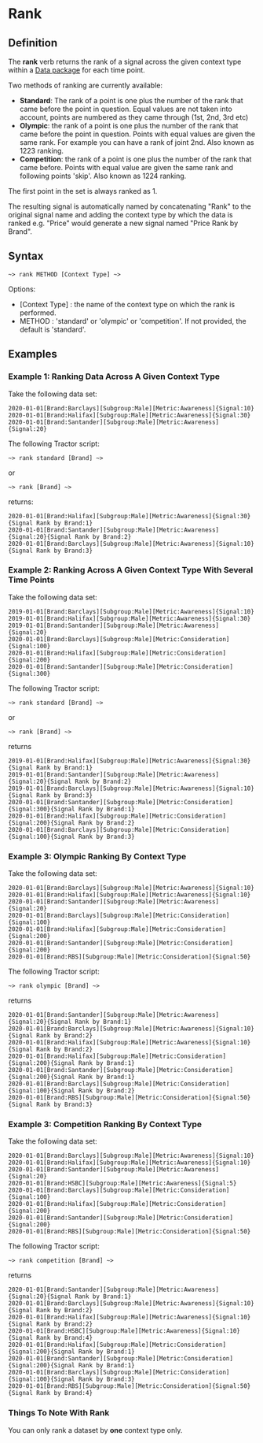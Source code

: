# Rank

## Definition

The **rank** verb returns the rank of a signal across the given context type within a [Data package](../datapackages.md) for each time point.

Two methods of ranking are currently available:

- **Standard**: The rank of a point is one plus the number of the rank that came before the point in question. Equal values are not taken into account, points are numbered as they came through (1st, 2nd, 3rd etc)
- **Olympic**: the rank of a point is one plus the number of the rank that came before the point in question. Points with equal values are given the same rank. For example you can have a rank of joint 2nd. Also known as 1223 ranking.
- **Competition**: the rank of a point is one plus the number of the rank that came before. Points with equal value are given the same rank and following points 'skip'. Also known as 1224 ranking.

The first point in the set is always ranked as 1.

The resulting signal is automatically named by concatenating "Rank" to the original signal name and adding the context type by which the data is ranked e.g. "Price" would generate a new signal named "Price Rank by Brand".


## Syntax

```language-tractor
~> rank METHOD [Context Type] ~>
```

Options:

- [Context Type] : the name of the context type on which the rank is performed.
- METHOD : 'standard' or 'olympic' or 'competition'. If not provided, the default is 'standard'.


## Examples

### Example 1: Ranking Data Across A Given Context Type

Take the following data set:

```language-katsu
2020-01-01[Brand:Barclays][Subgroup:Male][Metric:Awareness]{Signal:10}
2020-01-01[Brand:Halifax][Subgroup:Male][Metric:Awareness]{Signal:30}
2020-01-01[Brand:Santander][Subgroup:Male][Metric:Awareness]{Signal:20}
```

The following Tractor script:

```language-tractor
~> rank standard [Brand] ~>
```

or

```language-tractor
~> rank [Brand] ~>
```

returns:

```language-katsu
2020-01-01[Brand:Halifax][Subgroup:Male][Metric:Awareness]{Signal:30}{Signal Rank by Brand:1}
2020-01-01[Brand:Santander][Subgroup:Male][Metric:Awareness]{Signal:20}{Signal Rank by Brand:2}
2020-01-01[Brand:Barclays][Subgroup:Male][Metric:Awareness]{Signal:10}{Signal Rank by Brand:3}
```

### Example 2: Ranking Across A Given Context Type With Several Time Points

Take the following data set:

```language-katsu
2019-01-01[Brand:Barclays][Subgroup:Male][Metric:Awareness]{Signal:10}
2019-01-01[Brand:Halifax][Subgroup:Male][Metric:Awareness]{Signal:30}
2019-01-01[Brand:Santander][Subgroup:Male][Metric:Awareness]{Signal:20}
2020-01-01[Brand:Barclays][Subgroup:Male][Metric:Consideration]{Signal:100}
2020-01-01[Brand:Halifax][Subgroup:Male][Metric:Consideration]{Signal:200}
2020-01-01[Brand:Santander][Subgroup:Male][Metric:Consideration]{Signal:300}
```

The following Tractor script:

```language-tractor
~> rank standard [Brand] ~>
```

or

```language-tractor
~> rank [Brand] ~>
```

returns

```language-katsu
2019-01-01[Brand:Halifax][Subgroup:Male][Metric:Awareness]{Signal:30}{Signal Rank by Brand:1}
2019-01-01[Brand:Santander][Subgroup:Male][Metric:Awareness]{Signal:20}{Signal Rank by Brand:2}
2019-01-01[Brand:Barclays][Subgroup:Male][Metric:Awareness]{Signal:10}{Signal Rank by Brand:3}
2020-01-01[Brand:Santander][Subgroup:Male][Metric:Consideration]{Signal:300}{Signal Rank by Brand:1}
2020-01-01[Brand:Halifax][Subgroup:Male][Metric:Consideration]{Signal:200}{Signal Rank by Brand:2}
2020-01-01[Brand:Barclays][Subgroup:Male][Metric:Consideration]{Signal:100}{Signal Rank by Brand:3}
```

### Example 3: Olympic Ranking By Context Type

Take the following data set:

```language-katsu
2020-01-01[Brand:Barclays][Subgroup:Male][Metric:Awareness]{Signal:10}
2020-01-01[Brand:Halifax][Subgroup:Male][Metric:Awareness]{Signal:10}
2020-01-01[Brand:Santander][Subgroup:Male][Metric:Awareness]{Signal:20}
2020-01-01[Brand:Barclays][Subgroup:Male][Metric:Consideration]{Signal:100}
2020-01-01[Brand:Halifax][Subgroup:Male][Metric:Consideration]{Signal:200}
2020-01-01[Brand:Santander][Subgroup:Male][Metric:Consideration]{Signal:200}
2020-01-01[Brand:RBS][Subgroup:Male][Metric:Consideration]{Signal:50}
```

The following Tractor script:

```language-tractor
~> rank olympic [Brand] ~>
```

returns

```language-katsu
2020-01-01[Brand:Santander][Subgroup:Male][Metric:Awareness]{Signal:20}{Signal Rank by Brand:1}
2020-01-01[Brand:Barclays][Subgroup:Male][Metric:Awareness]{Signal:10}{Signal Rank by Brand:2}
2020-01-01[Brand:Halifax][Subgroup:Male][Metric:Awareness]{Signal:10}{Signal Rank by Brand:2}
2020-01-01[Brand:Halifax][Subgroup:Male][Metric:Consideration]{Signal:200}{Signal Rank by Brand:1}
2020-01-01[Brand:Santander][Subgroup:Male][Metric:Consideration]{Signal:200}{Signal Rank by Brand:1}
2020-01-01[Brand:Barclays][Subgroup:Male][Metric:Consideration]{Signal:100}{Signal Rank by Brand:2}
2020-01-01[Brand:RBS][Subgroup:Male][Metric:Consideration]{Signal:50}{Signal Rank by Brand:3}
```

### Example 3: Competition Ranking By Context Type

Take the following data set:

```language-katsu
2020-01-01[Brand:Barclays][Subgroup:Male][Metric:Awareness]{Signal:10}
2020-01-01[Brand:Halifax][Subgroup:Male][Metric:Awareness]{Signal:10}
2020-01-01[Brand:Santander][Subgroup:Male][Metric:Awareness]{Signal:20}
2020-01-01[Brand:HSBC][Subgroup:Male][Metric:Awareness]{Signal:5}
2020-01-01[Brand:Barclays][Subgroup:Male][Metric:Consideration]{Signal:100}
2020-01-01[Brand:Halifax][Subgroup:Male][Metric:Consideration]{Signal:200}
2020-01-01[Brand:Santander][Subgroup:Male][Metric:Consideration]{Signal:200}
2020-01-01[Brand:RBS][Subgroup:Male][Metric:Consideration]{Signal:50}
```

The following Tractor script:

```language-tractor
~> rank competition [Brand] ~>
```

returns

```language-katsu
2020-01-01[Brand:Santander][Subgroup:Male][Metric:Awareness]{Signal:20}{Signal Rank by Brand:1}
2020-01-01[Brand:Barclays][Subgroup:Male][Metric:Awareness]{Signal:10}{Signal Rank by Brand:2}
2020-01-01[Brand:Halifax][Subgroup:Male][Metric:Awareness]{Signal:10}{Signal Rank by Brand:2}
2020-01-01[Brand:HSBC][Subgroup:Male][Metric:Awareness]{Signal:10}{Signal Rank by Brand:4}
2020-01-01[Brand:Halifax][Subgroup:Male][Metric:Consideration]{Signal:200}{Signal Rank by Brand:1}
2020-01-01[Brand:Santander][Subgroup:Male][Metric:Consideration]{Signal:200}{Signal Rank by Brand:1}
2020-01-01[Brand:Barclays][Subgroup:Male][Metric:Consideration]{Signal:100}{Signal Rank by Brand:3}
2020-01-01[Brand:RBS][Subgroup:Male][Metric:Consideration]{Signal:50}{Signal Rank by Brand:4}
```

### Things To Note With Rank

You can only rank a dataset by **one** context type only.
